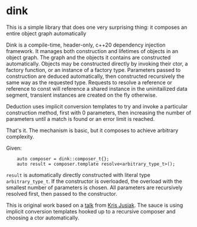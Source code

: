 # dink
This is a simple library that does one very surprising thing: it composes an entire object graph automatically

Dink is a compile-time, header-only, c++20 dependency injection framework. It manages both construction and lifetimes of objects in an object graph. The graph and the objects it contains are constructed automatically. Objects may be constructed directly by invoking their ctor, a factory function, or an instance of a factory type. Parameters passed to construction are deduced automatically, then constructed recursively the same way as the requested type. Requests to resolve a reference or reference to const will reference a shared instance in the uninitailized data segment, transient instances are created on the fly otherwise.

Deduction uses implicit conversion templates to try and invoke a particular construction method, first with 0 parameters, then increasing the number of parameters until a match is found or an error limit is reached. 

That's it. The mechanism is basic, but it composes to achieve arbitrary complexity.

Given:
```  
    auto composer = dink::composer_t{};
    auto result = composer.template resolve<arbitrary_type_t>();  
```
`result` is automatically directly constructed with literal type `arbitrary_type_t`. If the constructor is overloaded, the overload with the smallest number of parameters is chosen. All parameters are recursively resolved first, then passed to the constructor.

This is original work based on a [talk](https://youtu.be/yVogS4NbL6U?si=nmCoA6SG797rT-4m) from [Kris Jusiak](linkedin.com/in/kris-jusiak). The sauce is using implicit conversion templates hooked up to a recursive composer and choosing a ctor automatically.
